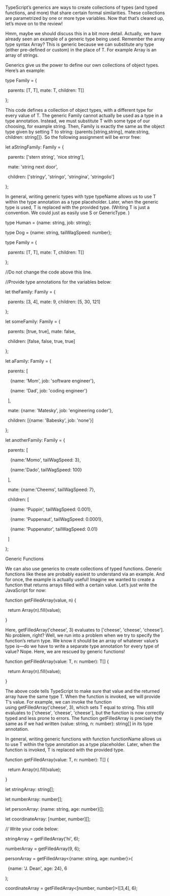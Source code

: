 TypeScript’s generics are ways to create collections of types (and typed functions, and more) that share certain formal similarities. These collections are parametrized by one or more type variables. Now that that’s cleared up, let’s move on to the review! 

Hmm, maybe we should discuss this in a bit more detail. Actually, we have already seen an example of a generic type being used. Remember the array type syntax Array<T>? This is generic because we can substitute any type (either pre-defined or custom) in the place of T. For example Array<string> is an array of strings. 

Generics give us the power to define our own collections of object types. Here’s an example: 

type Family<T> = { 

  parents: [T, T], mate: T, children: T[] 

}; 

This code defines a collection of object types, with a different type for every value of T. The generic Family<T> cannot actually be used as a type in a type annotation. Instead, we must substitute T with some type of our choosing, for example string. Then, Family<string> is exactly the same as the object type given by setting T to string: {parents:[string,string], mate:string, children: string[]}. So the following assignment will be error free: 

let aStringFamily: Family<string> = { 

  parents: ['stern string', 'nice string'], 

  mate: 'string next door',  

  children: ['stringy', 'stringo', 'stringina', 'stringolio'] 

};  

In general, writing generic types with type typeName<T> allows us to use T within the type annotation as a type placeholder. Later, when the generic type is used, T is replaced with the provided type. (Writing T is just a convention. We could just as easily use S or GenericType. ) 

type Human = {name: string, job: string}; 

type Dog = {name: string, tailWagSpeed: number}; 

type Family<T> = { 

  parents: [T, T], mate: T, children: T[] 

}; 

//Do not change the code above this line. 

//Provide type annotations for the variables below: 

let theFamily: Family<number> = { 

  parents: [3, 4], mate: 9, children: [5, 30, 121] 

}; 

let someFamily: Family<boolean> = { 

  parents: [true, true], mate: false,  

  children: [false, false, true, true] 

}; 

let aFamily: Family<Human> = { 

  parents: [ 

    {name: 'Mom', job: 'software engineer'}, 

    {name: 'Dad', job: 'coding engineer'} 

  ], 

  mate: {name: 'Matesky', job: 'engineering coder'}, 

  children: [{name: 'Babesky', job: 'none'}] 

}; 

let anotherFamily: Family<Dog> = { 

  parents: [ 

    {name:'Momo', tailWagSpeed: 3}, 

    {name:'Dado', tailWagSpeed: 100} 

  ], 

  mate: {name:'Cheems', tailWagSpeed: 7}, 

  children: [ 

    {name: 'Puppin', tailWagSpeed: 0.001}, 

    {name: 'Puppenaut', tailWagSpeed: 0.0001}, 

    {name: 'Puppenator', tailWagSpeed: 0.01} 

  ] 

};





Generic Functions 

We can also use generics to create collections of typed functions. Generic functions like these are probably easiest to understand via an example. And for once, the example is actually useful! Imagine we wanted to create a function that returns arrays filled with a certain value. Let’s just write the JavaScript for now: 

function getFilledArray(value, n) { 

  return Array(n).fill(value); 

} 

Here, getFilledArray('cheese', 3) evaluates to ['cheese', 'cheese', 'cheese']. No problem, right? Well, we run into a problem when we try to specify the function’s return type. We know it should be an array of whatever value‘s type is—do we have to write a separate type annotation for every type of value? Nope. Here, we are rescued by generic functions! 

function getFilledArray<T>(value: T, n: number): T[] { 

  return Array(n).fill(value); 

} 

The above code tells TypeScript to make sure that value and the returned array have the same type T. When the function is invoked, we will provide T‘s value. For example, we can invoke the function using getFilledArray<string>('cheese', 3), which sets T equal to string. This still evaluates to ['cheese', 'cheese', 'cheese'], but the function is now correctly typed and less prone to errors. The function getFilledArray<string> is precisely the same as if we had written (value: string, n: number): string[] in its type annotation. 

In general, writing generic functions with function functionName<T> allows us to use T within the type annotation as a type placeholder. Later, when the function is invoked, T is replaced with the provided type. 

function getFilledArray<T>(value: T, n: number): T[] { 

  return Array(n).fill(value); 

} 

let stringArray: string[]; 

let numberArray: number[]; 

let personArray: {name: string, age: number}[]; 

let coordinateArray: [number, number][]; 

// Write your code below: 

stringArray = getFilledArray<string>('hi', 6);  

numberArray = getFilledArray<number>(9, 6);  

personArray = getFilledArray<{name: string, age: number}>( 

  {name: 'J. Dean', age: 24}, 6 

); 

coordinateArray = getFilledArray<[number, number]>([3,4], 6);




